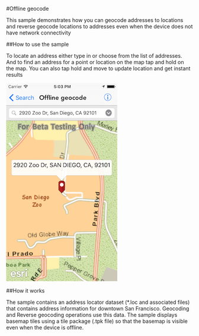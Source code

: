 #Offline geocode

This sample demonstrates how you can geocode addresses to locations and reverse geocode locations to addresses even when the device does not have network connectivity 

##How to use the sample

To locate an address either type in or choose from the list of addresses. And to find an address for a point or location on the map tap and hold on the map. You can also tap hold and move to update location and get instant results

![](image1.png)

##How it works

The sample contains an address locator dataset (*.loc and associated files) that contains address information for downtown San Francisco. Geocoding and Reverse geocoding operations use this data. The sample displays basemap tiles using a tile package (.tpk file) so that the basemap is visible even when the device is offline.



